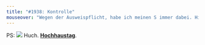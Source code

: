 ```yaml
---
title: "#1938: Kontrolle"
mouseover: "Wegen der Ausweispflicht, habe ich meinen S immer dabei. Hihi."
---
```


PS:
<a href="http://www.fonflatter.de/kalender"><img src="http://www.fonflatter.de/bilder/2011.png"></a>
Huch. <a href="http://www.fonflatter.de/kalender"><strong>Hochhaustag</strong></a>.

